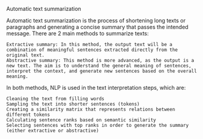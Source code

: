 Automatic text summarization

Automatic text summarization is the process of shortening long texts or paragraphs and generating a concise summary that passes the intended message. There are 2 main methods to summarize texts:

    Extractive summary: In this method, the output text will be a combination of meaningful sentences extracted directly from the original text.
    Abstractive summary: This method is more advanced, as the output is a new text. The aim is to understand the general meaning of sentences, interpret the context, and generate new sentences based on the overall meaning. 

In both methods, NLP is used in the text interpretation steps, which are:

    Cleaning the text from filling words
    Sampling the text into shorter sentences (tokens)
    Creating a similarity matrix that represents relations between different tokens
    Calculating sentence ranks based on semantic similarity
    Selecting sentences with top ranks in order to generate the summary (either extractive or abstractive)
